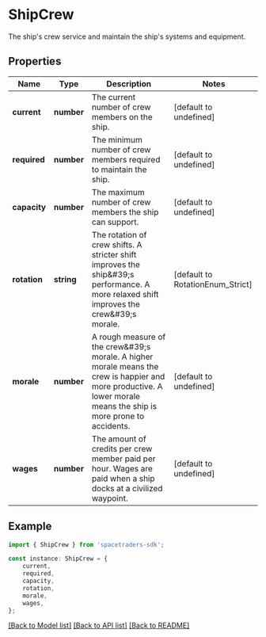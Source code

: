 # ShipCrew

The ship\'s crew service and maintain the ship\'s systems and equipment.

## Properties

Name | Type | Description | Notes
------------ | ------------- | ------------- | -------------
**current** | **number** | The current number of crew members on the ship. | [default to undefined]
**required** | **number** | The minimum number of crew members required to maintain the ship. | [default to undefined]
**capacity** | **number** | The maximum number of crew members the ship can support. | [default to undefined]
**rotation** | **string** | The rotation of crew shifts. A stricter shift improves the ship\&#39;s performance. A more relaxed shift improves the crew\&#39;s morale. | [default to RotationEnum_Strict]
**morale** | **number** | A rough measure of the crew\&#39;s morale. A higher morale means the crew is happier and more productive. A lower morale means the ship is more prone to accidents. | [default to undefined]
**wages** | **number** | The amount of credits per crew member paid per hour. Wages are paid when a ship docks at a civilized waypoint. | [default to undefined]

## Example

```typescript
import { ShipCrew } from 'spacetraders-sdk';

const instance: ShipCrew = {
    current,
    required,
    capacity,
    rotation,
    morale,
    wages,
};
```

[[Back to Model list]](../README.md#documentation-for-models) [[Back to API list]](../README.md#documentation-for-api-endpoints) [[Back to README]](../README.md)
